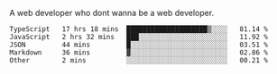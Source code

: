 A web developer who dont wanna be a web developer.

<!--START_SECTION:waka-->

```text
TypeScript   17 hrs 18 mins  ████████████████████▒░░░░   81.14 %
JavaScript   2 hrs 32 mins   ███░░░░░░░░░░░░░░░░░░░░░░   11.92 %
JSON         44 mins         █░░░░░░░░░░░░░░░░░░░░░░░░   03.51 %
Markdown     36 mins         ▓░░░░░░░░░░░░░░░░░░░░░░░░   02.86 %
Other        2 mins          ░░░░░░░░░░░░░░░░░░░░░░░░░   00.21 %
```

<!--END_SECTION:waka-->
